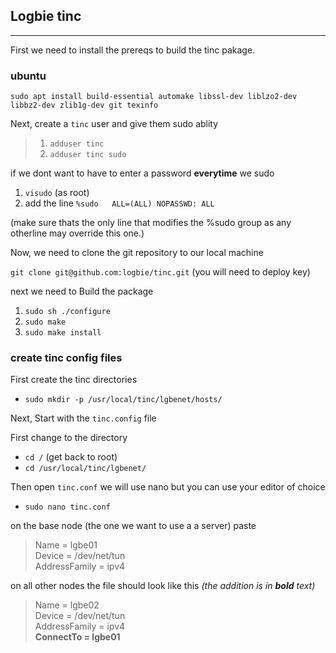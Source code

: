 Logbie tinc
------------
***
First we need to install the prereqs to build the tinc pakage.
### ubuntu
`sudo apt install build-essential automake libssl-dev liblzo2-dev libbz2-dev zlib1g-dev git texinfo`

Next, create a `tinc` user and give them sudo ablity

>1) `adduser tinc`
>2) `adduser tinc sudo`

if we dont want to have to enter a password **everytime** we sudo 

 1) `visudo` (as root)
 2) add the line `%sudo   ALL=(ALL) NOPASSWD: ALL`
 
 (make sure thats the only line that modifies the %sudo group as any otherline may override this one.)

Now, we need to clone the git repository to our local machine

`git clone git@github.com:logbie/tinc.git`
(you will need to deploy key)

next we need to Build the package

1) `sudo sh ./configure`
2) `sudo make`
3) `sudo make install`

### create tinc config files

First create the tinc directories

* `sudo mkdir -p /usr/local/tinc/lgbenet/hosts/`

Next, Start with the `tinc.config` file

First change to the directory
* `cd /` (get back to root)
* `cd /usr/local/tinc/lgbenet/`

 Then open `tinc.conf` we will use nano but you can use your editor of choice
 
 * `sudo nano tinc.conf`
 
on the base node (the one we want to use a a server) paste

> Name = lgbe01  
> Device = /dev/net/tun  
> AddressFamily = ipv4  

on all other nodes the file should look like this *(the addition is in **bold** text)*

> Name = lgbe02  
> Device = /dev/net/tun  
> AddressFamily = ipv4  
> **ConnectTo = lgbe01**  

